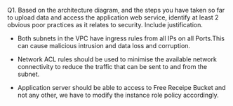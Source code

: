 Q1. Based on the architecture diagram, and the steps you have taken so far to upload data and access the application web service, identify at least 2 obvious poor practices as it relates to security. Include justification.



- Both subnets in the VPC have ingress rules from all IPs on all Ports.This can cause malicious intrusion and data loss and corruption.

- Network ACL rules should be used to minimise the available network connectivity to reduce the traffic that can be sent to and from the subnet. 

- Application server should be able to access to Free Receipe Bucket and not any other, we have to modify the instance role policy accordingly.
